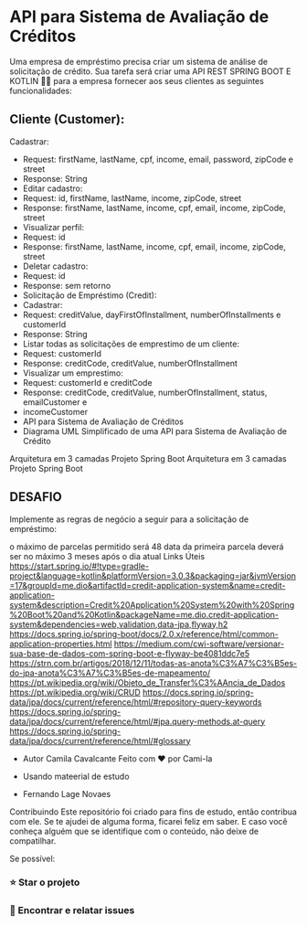 # API para Sistema de Avaliação de Créditos
Uma empresa de empréstimo precisa criar um sistema de análise de solicitação de crédito. Sua tarefa será criar uma API REST SPRING BOOT E KOTLIN 🍃💜 para a empresa fornecer aos seus clientes as seguintes funcionalidades:

## Cliente (Customer):
Cadastrar:
- Request: firstName, lastName, cpf, income, email, password, zipCode e street
- Response: String
- Editar cadastro:
- Request: id, firstName, lastName, income, zipCode, street
- Response: firstName, lastName, income, cpf, email, income, zipCode, street
- Visualizar perfil:
- Request: id
- Response: firstName, lastName, income, cpf, email, income, zipCode, street
- Deletar cadastro:
- Request: id
- Response: sem retorno
- Solicitação de Empréstimo (Credit):
- Cadastrar:
- Request: creditValue, dayFirstOfInstallment, numberOfInstallments e customerId
- Response: String
- Listar todas as solicitações de emprestimo de um cliente:
- Request: customerId
- Response: creditCode, creditValue, numberOfInstallment
- Visualizar um emprestimo:
- Request: customerId e creditCode
- Response: creditCode, creditValue, numberOfInstallment, status, emailCustomer e 
-  incomeCustomer
- API para Sistema de Avaliação de Créditos
- Diagrama UML Simplificado de uma API para Sistema de Avaliação de Crédito

Arquitetura em 3 camadas Projeto Spring Boot
Arquitetura em 3 camadas Projeto Spring Boot

## DESAFIO
Implemente as regras de negócio a seguir para a solicitação de empréstimo:

o máximo de parcelas permitido será 48
data da primeira parcela deverá ser no máximo 3 meses após o dia atual
Links Úteis
https://start.spring.io/#!type=gradle-project&language=kotlin&platformVersion=3.0.3&packaging=jar&jvmVersion=17&groupId=me.dio&artifactId=credit-application-system&name=credit-application-system&description=Credit%20Application%20System%20with%20Spring%20Boot%20and%20Kotlin&packageName=me.dio.credit-application-system&dependencies=web,validation,data-jpa,flyway,h2
https://docs.spring.io/spring-boot/docs/2.0.x/reference/html/common-application-properties.html
https://medium.com/cwi-software/versionar-sua-base-de-dados-com-spring-boot-e-flyway-be4081ddc7e5
https://strn.com.br/artigos/2018/12/11/todas-as-anota%C3%A7%C3%B5es-do-jpa-anota%C3%A7%C3%B5es-de-mapeamento/
https://pt.wikipedia.org/wiki/Objeto_de_Transfer%C3%AAncia_de_Dados
https://pt.wikipedia.org/wiki/CRUD
https://docs.spring.io/spring-data/jpa/docs/current/reference/html/#repository-query-keywords
https://docs.spring.io/spring-data/jpa/docs/current/reference/html/#jpa.query-methods.at-query
https://docs.spring.io/spring-data/jpa/docs/current/reference/html/#glossary

- Autor
Camila Cavalcante
Feito com ❤️ por Cami-la

- Usando mateerial de estudo
- Fernando Lage Novaes


Contribuindo
Este repositório foi criado para fins de estudo, então contribua com ele.
Se te ajudei de alguma forma, ficarei feliz em saber. E caso você conheça alguém que se identifique com o conteúdo, não deixe de compatilhar.

Se possível:

### ⭐️ Star o projeto

### 🐛 Encontrar e relatar issues
